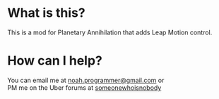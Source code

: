 What is this?
=============
This is a mod for Planetary Annihilation that adds Leap Motion control.  

How can I help?
===============
You can email me at noah.programmer@gmail.com or  
PM me on the Uber forums at [someonewhoisnobody](https://forums.uberent.com/members/someonewhoisnobody.1644199/)
